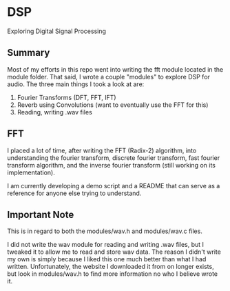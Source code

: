 # DSP
Exploring Digital Signal Processing 


## Summary
Most of my efforts in this repo went into writing the fft module located in
the module folder. That said, I wrote a couple "modules" to explore DSP for 
audio. The three main things I took a look at are: 

1. Fourier Transforms (DFT, FFT, IFT)
2. Reverb using Convolutions (want to eventually use the FFT for this)  
3. Reading, writing .wav files

## FFT
I placed a lot of time, after writing the FFT (Radix-2) algorithm, into
understanding the fourier transform, discrete fourier transform, fast fourier 
transform algorithm, and the inverse fourier transform (still working on its
implementation). 

I am currently developing a demo script and a README that can serve as a 
reference for anyone else trying to understand.  

## Important Note 
This is in regard to both the modules/wav.h and modules/wav.c files.

I did not write the wav module for reading and writing .wav files, but I 
tweaked it to allow me to read and store wav data. The reason I didn't write 
my own is simply because I liked this one much better than what I had written. 
Unfortunately, the website I downloaded it from on longer exists, but look in 
modules/wav.h to find more information no who I believe wrote it. 


